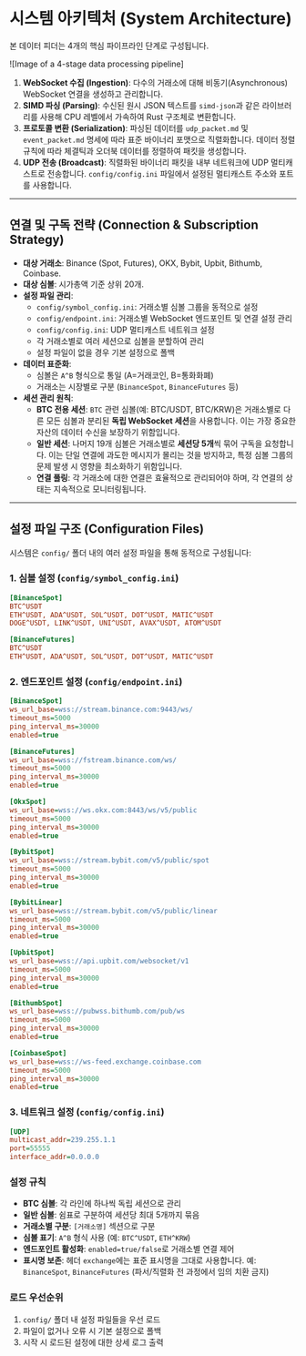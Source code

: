 # 시스템 아키텍처 (System Architecture)

본 데이터 피더는 4개의 핵심 파이프라인 단계로 구성됩니다.

![Image of a 4-stage data processing pipeline]

1.  **WebSocket 수집 (Ingestion)**: 다수의 거래소에 대해 비동기(Asynchronous) WebSocket 연결을 생성하고 관리합니다.
2.  **SIMD 파싱 (Parsing)**: 수신된 원시 JSON 텍스트를 `simd-json`과 같은 라이브러리를 사용해 CPU 레벨에서 가속하여 Rust 구조체로 변환합니다.
3.  **프로토콜 변환 (Serialization)**: 파싱된 데이터를 `udp_packet.md` 및 `event_packet.md` 명세에 따라 표준 바이너리 포맷으로 직렬화합니다. 데이터 정렬 규칙에 따라 체결틱과 오더북 데이터를 정렬하여 패킷을 생성합니다.
4.  **UDP 전송 (Broadcast)**: 직렬화된 바이너리 패킷을 내부 네트워크에 UDP 멀티캐스트로 전송합니다. `config/config.ini` 파일에서 설정된 멀티캐스트 주소와 포트를 사용합니다.

---

## 연결 및 구독 전략 (Connection & Subscription Strategy)

* **대상 거래소**: Binance (Spot, Futures), OKX, Bybit, Upbit, Bithumb, Coinbase.
* **대상 심볼**: 시가총액 기준 상위 20개.
* **설정 파일 관리**: 
  - `config/symbol_config.ini`: 거래소별 심볼 그룹을 동적으로 설정
  - `config/endpoint.ini`: 거래소별 WebSocket 엔드포인트 및 연결 설정 관리
  - `config/config.ini`: UDP 멀티캐스트 네트워크 설정
  - 각 거래소별로 여러 세션으로 심볼을 분할하여 관리
  - 설정 파일이 없을 경우 기본 설정으로 폴백
* **데이터 표준화**: 
  - 심볼은 `A^B` 형식으로 통일 (A=거래코인, B=통화화폐)
  - 거래소는 시장별로 구분 (`BinanceSpot`, `BinanceFutures` 등)
* **세션 관리 원칙**:
    * **BTC 전용 세션**: `BTC` 관련 심볼(예: BTC/USDT, BTC/KRW)은 거래소별로 다른 모든 심볼과 분리된 **독립 WebSocket 세션**을 사용합니다. 이는 가장 중요한 자산의 데이터 수신을 보장하기 위함입니다.
    * **일반 세션**: 나머지 19개 심볼은 거래소별로 **세션당 5개**씩 묶어 구독을 요청합니다. 이는 단일 연결에 과도한 메시지가 몰리는 것을 방지하고, 특정 심볼 그룹의 문제 발생 시 영향을 최소화하기 위함입니다.
    * **연결 풀링**: 각 거래소에 대한 연결은 효율적으로 관리되어야 하며, 각 연결의 상태는 지속적으로 모니터링됩니다.

---

## 설정 파일 구조 (Configuration Files)

시스템은 `config/` 폴더 내의 여러 설정 파일을 통해 동적으로 구성됩니다:

### 1. 심볼 설정 (`config/symbol_config.ini`)
```ini
[BinanceSpot]
BTC^USDT
ETH^USDT, ADA^USDT, SOL^USDT, DOT^USDT, MATIC^USDT
DOGE^USDT, LINK^USDT, UNI^USDT, AVAX^USDT, ATOM^USDT

[BinanceFutures]
BTC^USDT
ETH^USDT, ADA^USDT, SOL^USDT, DOT^USDT, MATIC^USDT
```

### 2. 엔드포인트 설정 (`config/endpoint.ini`)
```ini
[BinanceSpot]
ws_url_base=wss://stream.binance.com:9443/ws/
timeout_ms=5000
ping_interval_ms=30000
enabled=true

[BinanceFutures]
ws_url_base=wss://fstream.binance.com/ws/
timeout_ms=5000
ping_interval_ms=30000
enabled=true

[OkxSpot]
ws_url_base=wss://ws.okx.com:8443/ws/v5/public
timeout_ms=5000
ping_interval_ms=30000
enabled=true

[BybitSpot]
ws_url_base=wss://stream.bybit.com/v5/public/spot
timeout_ms=5000
ping_interval_ms=30000
enabled=true

[BybitLinear]
ws_url_base=wss://stream.bybit.com/v5/public/linear
timeout_ms=5000
ping_interval_ms=30000
enabled=true

[UpbitSpot]
ws_url_base=wss://api.upbit.com/websocket/v1
timeout_ms=5000
ping_interval_ms=30000
enabled=true

[BithumbSpot]
ws_url_base=wss://pubwss.bithumb.com/pub/ws
timeout_ms=5000
ping_interval_ms=30000
enabled=true

[CoinbaseSpot]
ws_url_base=wss://ws-feed.exchange.coinbase.com
timeout_ms=5000
ping_interval_ms=30000
enabled=true
```

### 3. 네트워크 설정 (`config/config.ini`)
```ini
[UDP]
multicast_addr=239.255.1.1
port=55555
interface_addr=0.0.0.0
```

### 설정 규칙
- **BTC 심볼**: 각 라인에 하나씩 독립 세션으로 관리
- **일반 심볼**: 쉼표로 구분하여 세션당 최대 5개까지 묶음
- **거래소별 구분**: `[거래소명]` 섹션으로 구분
- **심볼 표기**: `A^B` 형식 사용 (예: `BTC^USDT`, `ETH^KRW`)
- **엔드포인트 활성화**: `enabled=true/false`로 거래소별 연결 제어
 - **표시명 보존**: 헤더 `exchange`에는 표준 표시명을 그대로 사용합니다. 예: `BinanceSpot`, `BinanceFutures` (파서/직렬화 전 과정에서 임의 치환 금지)

### 로드 우선순위
1. `config/` 폴더 내 설정 파일들을 우선 로드
2. 파일이 없거나 오류 시 기본 설정으로 폴백
3. 시작 시 로드된 설정에 대한 상세 로그 출력